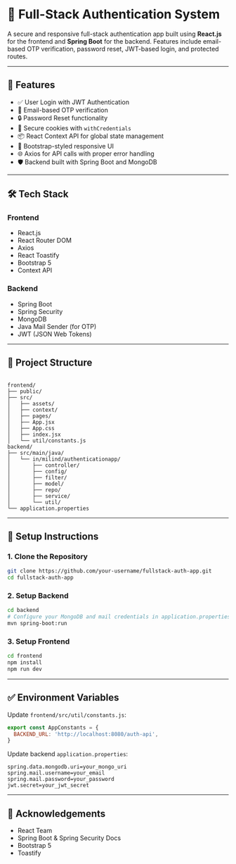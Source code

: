 
# 🔐 Full-Stack Authentication System

A secure and responsive full-stack authentication app built using **React.js** for the frontend and **Spring Boot** for the backend. Features include email-based OTP verification, password reset, JWT-based login, and protected routes.

---

## 🚀 Features

- ✅ User Login with JWT Authentication
- 📩 Email-based OTP verification
- 🔒 Password Reset functionality
- 🔐 Secure cookies with `withCredentials`
- 📦 React Context API for global state management
- 💅 Bootstrap-styled responsive UI
- 🌐 Axios for API calls with proper error handling
- 🛡️ Backend built with Spring Boot and MongoDB

---

## 🛠️ Tech Stack

### Frontend
- React.js
- React Router DOM
- Axios
- React Toastify
- Bootstrap 5
- Context API

### Backend
- Spring Boot
- Spring Security
- MongoDB
- Java Mail Sender (for OTP)
- JWT (JSON Web Tokens)

---

## 📂 Project Structure

```

frontend/
├── public/
├── src/
│   ├── assets/
│   ├── context/
│   ├── pages/
│   ├── App.jsx
│   ├── App.css
│   ├── index.jsx
│   └── util/constants.js
backend/
├── src/main/java/
│   └── in/milind/authenticationapp/
│       ├── controller/
│       ├── config/
│       ├── filter/
│       ├── model/
│       ├── repo/
│       ├── service/
│       └── util/
└── application.properties

````

---


## 🔧 Setup Instructions

### 1. Clone the Repository

```bash
git clone https://github.com/your-username/fullstack-auth-app.git
cd fullstack-auth-app
````

### 2. Setup Backend

```bash
cd backend
# Configure your MongoDB and mail credentials in application.properties
mvn spring-boot:run
```

### 3. Setup Frontend

```bash
cd frontend
npm install
npm run dev
```

---

## ✅ Environment Variables

Update `frontend/src/util/constants.js`:

```js
export const AppConstants = {
  BACKEND_URL: 'http://localhost:8080/auth-api',
}
```

Update backend `application.properties`:

```properties
spring.data.mongodb.uri=your_mongo_uri
spring.mail.username=your_email
spring.mail.password=your_password
jwt.secret=your_jwt_secret
```

---

## 🙌 Acknowledgements

* React Team
* Spring Boot & Spring Security Docs
* Bootstrap 5
* Toastify

